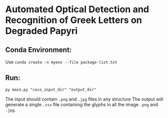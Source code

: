 # Automated Optical Detection and Recognition of Greek Letters on Degraded Papyri

## Conda Environment:
Use ```conda create -n myenv --file package-list.txt```

## Run:
```py main.py "coco_input_dir" "output_dir"```

The input should contain ```.png``` and ```.jpg``` files in any structure
The output will generate a single ```.csv``` file containing the glyphs in all the image ```.png``` and ```.jpg```.
